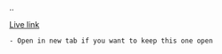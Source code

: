 ..

[Live link](https://prolearnerhub.github.io)

	- Open in new tab if you want to keep this one open
